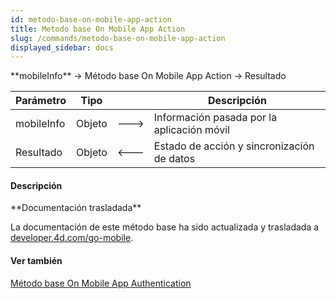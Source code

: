 ```yaml
---
id: metodo-base-on-mobile-app-action
title: Metodo base On Mobile App Action
slug: /commands/metodo-base-on-mobile-app-action
displayed_sidebar: docs
---
```


<!--REF #_command_.Metodo base On Mobile App Action.Syntax-->**mobileInfo** -> Método base On Mobile App Action -> Resultado<!-- END REF-->
<!--REF #_command_.Metodo base On Mobile App Action.Params-->
| Parámetro | Tipo |  | Descripción |
| --- | --- | --- | --- |
| mobileInfo | Objeto | &#x1F852; | Información pasada por la aplicación móvil |
| Resultado | Objeto | &#x1F850; | Estado de acción y sincronización de datos |

<!-- END REF-->

#### Descripción 

<!--REF #_command_.Metodo base On Mobile App Action.Summary-->**Documentación trasladada**

La documentación de este método base ha sido actualizada y trasladada a [developer.<!-- END REF-->4d.com/go-mobile](https://developer.4d.com/go-mobile/docs/4d/on-mobile-app-action).

#### Ver también 

[Método base On Mobile App Authentication](metodo-base-on-mobile-app-authentication.md)  